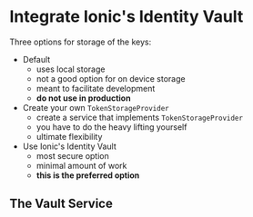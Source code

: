 # Integrate Ionic's Identity Vault

Three options for storage of the keys:

- Default
  - uses local storage
  - not a good option for on device storage
  - meant to facilitate development
  - **do not use in production**
- Create your own `TokenStorageProvider`
  - create a service that implements `TokenStorageProvider`
  - you have to do the heavy lifting yourself
  - ultimate flexibility
- Use Ionic's Identity Vault
  - most secure option
  - minimal amount of work
  - **this is the preferred option**

## The Vault Service
